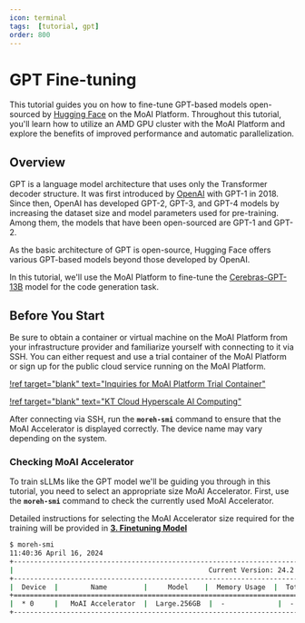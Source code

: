 ```yaml
---
icon: terminal
tags:  [tutorial, gpt]
order: 800
---
```


# GPT Fine-tuning

This tutorial guides you on how to fine-tune GPT-based models open-sourced by [Hugging Face](https://huggingface.co/) on the MoAI Platform. Throughout this tutorial, you'll learn how to utilize an AMD GPU cluster with the MoAI Platform and explore the benefits of improved performance and automatic parallelization.

## Overview

GPT is a language model architecture that uses only the Transformer decoder structure. It was first introduced by [OpenAI](https://openai.com/) with GPT-1 in 2018. Since then, OpenAI has developed GPT-2, GPT-3, and GPT-4 models by increasing the dataset size and model parameters used for pre-training. Among them, the models that have been open-sourced are GPT-1 and GPT-2.

As the basic architecture of GPT is open-source, Hugging Face offers various GPT-based models beyond those developed by OpenAI.

In this tutorial, we'll use the MoAI Platform to fine-tune the [Cerebras-GPT-13B](https://huggingface.co/cerebras/Cerebras-GPT-13B) model for the code generation task.


## Before You Start

Be sure to obtain a container or virtual machine on the MoAI Platform from your infrastructure provider and familiarize yourself with connecting to it via SSH. You can either request and use a trial container of the MoAI Platform or sign up for the public cloud service running on the MoAI Platform.

[!ref target="blank" text="Inquiries for MoAI Platform Trial Container"](support@moreh.io)

[!ref target="blank" text="KT Cloud Hyperscale AI Computing"](https://cloud.kt.com/solution/hyperscaleAiComputing/)

After connecting via SSH, run the **`moreh-smi`** command to ensure that the MoAI Accelerator is displayed correctly. The device name may vary depending on the system. 


### Checking MoAI Accelerator

To train sLLMs like the GPT model we'll be guiding you through in this tutorial, you need to select an appropriate size MoAI Accelerator. First, use the **`moreh-smi`** command to check the currently used MoAI Accelerator.

Detailed instructions for selecting the MoAI Accelerator size required for the training will be provided in [**3. Finetuning Model**](3_finetuning.md)


```bash
$ moreh-smi
11:40:36 April 16, 2024
+-------------------------------------------------------------------------------------------------+
|                                                Current Version: 24.2.0  Latest Version: 24.2.0  |
+-------------------------------------------------------------------------------------------------+
|  Device  |        Name         |     Model    |  Memory Usage  |  Total Memory  |  Utilization  |
+=================================================================================================+
|  * 0     |   MoAI Accelerator  |  Large.256GB  |  -             |  -             |  -           |
+-------------------------------------------------------------------------------------------------+
```

